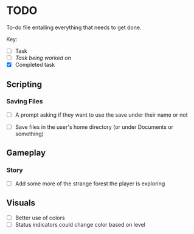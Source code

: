 # TODO
To-do file entailing everything that needs to get done.

Key:

- [ ] Task
- [ ] *Task being worked on*
- [x] Completed task

## Scripting

### Saving Files

- [ ] A prompt asking if they want to use the save under their name or not
- [ ] Save files in the user's home directory (or under Documents or something)


## Gameplay

### Story

- [ ] Add some more of the strange forest the player is exploring

## Visuals

- [ ] Better use of colors
 - [ ] Status indicators could change color based on level

